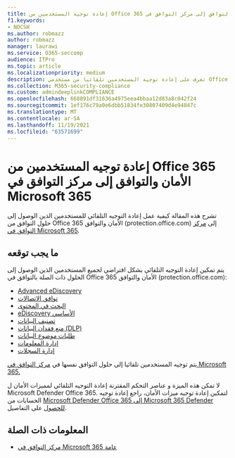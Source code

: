 ```yaml
---
title: إعادة توجيه المستخدمين من Office 365 الأمان والتوافق إلى مركز التوافق في Microsoft 365
f1.keywords:
- NOCSH
ms.author: robmazz
author: robmazz
manager: laurawi
ms.service: O365-seccomp
audience: ITPro
ms.topic: article
ms.localizationpriority: medium
description: تعرف على إعادة توجيه المستخدمين تلقائيا من مستخدمي Office 365 الأمان والتوافق إلى مركز التوافق في Microsoft 365.
ms.collection: M365-security-compliance
ms.custom: admindeeplinkCOMPLIANCE
ms.openlocfilehash: 668891df31636a4975eea4bbaa12d83a8c042f24
ms.sourcegitcommit: 1ef176c79a0e6dbb51834fe30807409d4e94847c
ms.translationtype: MT
ms.contentlocale: ar-SA
ms.lasthandoff: 11/19/2021
ms.locfileid: "63571699"
---
```

# <a name="redirection-of-users-from-the-office-365-security-and-compliance-center-to-the-microsoft-365-compliance-center"></a>إعادة توجيه المستخدمين من Office 365 الأمان والتوافق إلى مركز التوافق في Microsoft 365

تشرح هذه المقالة كيفية عمل إعادة التوجيه التلقائي للمستخدمين الذين الوصول إلى حلول التوافق من Office 365 الأمان والتوافق (protection.office.com) إلى <a href="https://go.microsoft.com/fwlink/p/?linkid=2077149" target="_blank">مركز التوافق في Microsoft 365</a>.

## <a name="what-to-expect"></a>ما يجب توقعه

يتم تمكين إعادة التوجيه التلقائي بشكل افتراضي لجميع المستخدمين الذين الوصول إلى الحلول ذات الصلة بالتوافق في Office 365 الأمان والتوافق (protection.office.com):

- [Advanced eDiscovery](overview-ediscovery-20.md)
- [توافق الاتصالات](communication-compliance.md)
- [البحث في المحتوى](search-for-content.md)
- [eDiscovery الأساسي](get-started-core-ediscovery.md)
- [تصنيف البيانات](data-classification-overview.md)
- [منع فقدان البيانات (DLP)](dlp-learn-about-dlp.md)
- [طلبات موضوع البيانات](/compliance/regulatory/gdpr-manage-gdpr-data-subject-requests-with-the-dsr-case-tool)
- [إدارة المعلومات](manage-information-governance.md)
- [إدارة السجلات](records-management.md)

يتم توجيه المستخدمين تلقائيا إلى حلول التوافق نفسها في <a href="https://go.microsoft.com/fwlink/p/?linkid=2077149" target="_blank">مركز التوافق في Microsoft 365.</a>

لا تمكن هذه الميزة و عناصر التحكم المقترنة إعادة التوجيه التلقائي لمميزات الأمان ل Microsoft Defender Office 365. لتمكين إعادة توجيه ميزات الأمان، راجع إعادة توجيه الحسابات من [Microsoft Defender Office 365 إلى Microsoft 365 Defender للحصول](/microsoft-365/security/defender/microsoft-365-security-mdo-redirection) على التفاصيل.

## <a name="related-information"></a>المعلومات ذات الصلة

- [مركز التوافق في Microsoft 365 عامة](/microsoft-365/compliance/microsoft-365-compliance-center)
